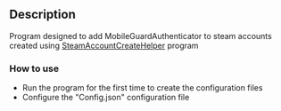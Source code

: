 ## Description
Program designed to add MobileGuardAuthenticator to steam accounts created using [SteamAccountCreateHelper](https://github.com/Cappi1998/SteamAccountCreateHelper) program

### How to use
- Run the program for the first time to create the configuration files
- Configure the "Config.json" configuration file
